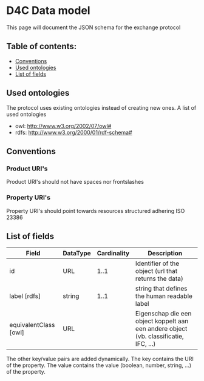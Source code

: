 # D4C Data model
This page will document the JSON schema for the exchange protocol

## Table of contents:
* [Conventions](#conventions)
* [Used ontologies](#used-ontologies)
* [List of fields](#list-of-fields)
  
## Used ontologies
The protocol uses existing ontologies instead of creating new ones. A list of used ontologies
  * owl: http://www.w3.org/2002/07/owl#
  * rdfs: http://www.w3.org/2000/01/rdf-schema#

## Conventions
### Product URI's
Product URI's should not have spaces nor frontslashes
### Property URI's
Property URI's should point towards resources structured adhering ISO 23386

## List of fields

| Field                         | DataType     | Cardinality     | Description                                                                                               |
|-------------------------------|--------------|-----------------|-----------------------------------------------------------------------------------------------------------|
| id                            | URL         |    1..1             | Identifier of the object (url that returns the data)                                                                                  |
| label [rdfs]                     | string          | 1..1               |          string that defines the human readable label                                                                   |
| equivalentClass [owl]          | URL          |                 | Eigenschap die een object koppelt aan een andere object (vb. classificatie, IFC, ...)                     |

The other key/value pairs are added dynamically. The key contains the URI of the property. The value contains the value (boolean, number, string, ...) of the property.